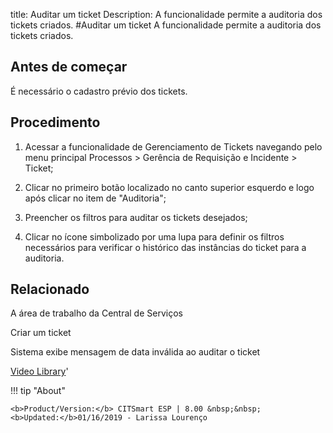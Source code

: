 title: Auditar um ticket
Description: A funcionalidade permite a auditoria dos tickets criados. 
#Auditar um ticket
A funcionalidade permite a auditoria dos tickets criados.

Antes de começar
----------------

É necessário o cadastro prévio dos tickets.

Procedimento
------------

1.  Acessar a funcionalidade de Gerenciamento de Tickets navegando pelo menu
    principal Processos \> Gerência de Requisição e Incidente \> Ticket;

2.  Clicar no primeiro botão localizado no canto superior esquerdo e logo após
    clicar no item de "Auditoria";

3.  Preencher os filtros para auditar os tickets desejados;

4.  Clicar no ícone simbolizado por uma lupa para definir os filtros necessários
    para verificar o histórico das instâncias do ticket para a auditoria.

Relacionado
-----------

A área de trabalho da Central de Serviços

Criar um ticket

Sistema exibe mensagem de data inválida ao auditar o ticket

<i class='fa fa-youtube-play  fa-2x' style='color:#97ce17;vertical-align: middle;'> </i> [Video Library](https://www.youtube.com/playlist?list=PLB5qK2uzf2ROn4Xs6UdH84Ujzta2iJ6Ei)'

!!! tip "About"

    <b>Product/Version:</b> CITSmart ESP | 8.00 &nbsp;&nbsp;
    <b>Updated:</b>01/16/2019 - Larissa Lourenço
